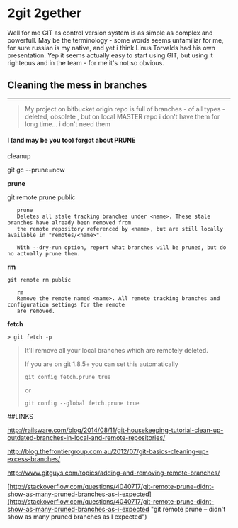 # 2git 2gether

Well for me GIT as control version system is as simple as complex and powerfull.
May be the terminology - some words seems unfamiliar for me, for sure russian is my native, and yet i think Linus Torvalds had his own presentation.
Yep it seems actually easy to start using GIT, but using it righteous and in the team - for me it's not so obvious.
 

## Cleaning the mess in branches

----------

> My project on bitbucket origin repo is full of branches - of all types - deleted, obsolete , but on local MASTER repo i don't have them for long time... i don't need them 

#### I (and may be you too) forgot about PRUNE



cleanup

    
git gc --prune=now





**prune**

git remote prune public

       prune
       Deletes all stale tracking branches under <name>. These stale branches have already been removed from
       the remote repository referenced by <name>, but are still locally available in "remotes/<name>".
    
       With --dry-run option, report what branches will be pruned, but do no actually prune them.


**rm**

    git remote rm public 
    
       rm
       Remove the remote named <name>. All remote tracking branches and configuration settings for the remote
       are removed.


**fetch**

    > git fetch -p
> 
> It'll remove all your local branches which are remotely deleted.
> 
> If you are on git 1.8.5+ you can set this automatically
> 
> `git config fetch.prune true`
> 
> or
> 
> `git config --global fetch.prune true`


##LINKS

http://railsware.com/blog/2014/08/11/git-housekeeping-tutorial-clean-up-outdated-branches-in-local-and-remote-repositories/

http://blog.thefrontiergroup.com.au/2012/07/git-basics-cleaning-up-excess-branches/

http://www.gitguys.com/topics/adding-and-removing-remote-branches/


[http://stackoverflow.com/questions/4040717/git-remote-prune-didnt-show-as-many-pruned-branches-as-i-expected](http://stackoverflow.com/questions/4040717/git-remote-prune-didnt-show-as-many-pruned-branches-as-i-expected "git remote prune – didn't show as many pruned branches as I expected")